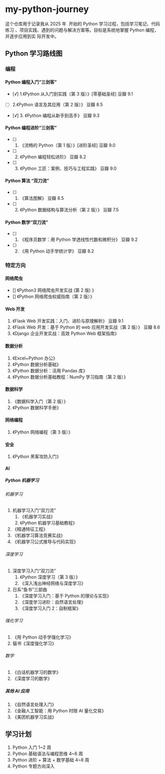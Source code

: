 # my-python-journey

这个仓库用于记录我从 ​​2025 年 ​​ 开始的 Python 学习过程，包括学习笔记、代码练习
、项目实践、遇到的问题与解决方案等。目标是系统地掌握 Python 编程，并逐步应用到实
际开发中。

## Python 学习路线图

### 编程

#### Python 编程入门“三剑客”

- [√] 1.《Python 从入门到实践（第 3 版）》[零基础圣经] 豆瓣 9.1
- [ ] 2.《Python 语言及其应用（第 2 版）》 豆瓣 8.5
- [√] 3. 《Python 编程从新手到高手》 豆瓣 9.3

#### Python 编程进阶“三剑客”

- [ ] 1. 《流畅的 Python（第 1 版）》[进阶圣经] 豆瓣 9.0
- [ ] 2. 《Python 编程轻松进阶》 豆瓣 8.2
- [ ] 3. 《Python 工匠：案例、技巧与工程实践》 豆瓣 9.0

#### Python 算法 “双刀流”

- [ ] 1. 《算法图解》 豆瓣 8.5
- [ ] 2. 《Python 数据结构与算法分析（第 2 版）》 豆瓣 7.5

#### Python 数学“双刀流”

- [ ] 1. 《程序员数学：用 Python 学透线性代数和微积分》 豆瓣 9.2
- [ ] 2. 《用 Python 动手学统计学》 豆瓣 8.2

### 特定方向

#### 网络爬虫

- [] 《Python3 网络爬虫开发实战 (第 2 版) 》
- [] 《Python 网络爬虫权威指南（第 2 版）》

#### Web 开发

1. 《Flask Web 开发实践：入门、进阶与原理解析》 豆瓣 9.1
2. 《Flask Web 开发：基于 Python 的 web 应用开发实战（第 2 版）》 豆瓣 8.6
3. 《Django 企业开发实战：高效 Python Web 框架指南》

#### 数据分析

1. 《Excel+Python 办公》
2. 《Python 数据分析基础》
3. 《Python 数据分析：活用 Pandas 库》
4. 《Python 数据分析基础教程：NumPy 学习指南（第 2 版）》

#### 数据科学

1. 《数据科学入门（第 2 版）》
2. 《Python 数据科学手册》

#### 网络编程

1. 《Python 网络编程（第 3 版）》

#### 安全

1. 《Python 黑客攻防入门》

#### AI

##### Python 机器学习

###### 机器学习

1. 机器学习入门“双刀流”
   1. 《机器学习实战》
   2. 《Python 机器学习基础教程》
2. 《精通特征工程》
3. 《机器学习算法竞赛实战》
4. 《机器学习公式推导与代码实现》

###### 深度学习

1. 深度学习入门“双刀流”
   1. 《Python 深度学习（第 3 版）》
   2. 《深入浅出神经网络与深度学习》
2. 日系“鱼书”三部曲
   1. 《深度学习入门：基于 Python 的理论与实现》
   2. 《深度学习进阶：自然语言处理》
   3. 《深度学习入门 2：自制框架》

###### 强化学习

1. 《用 Python 动手学强化学习》
2. 猫书《深度强化学习》

###### 数学

1. 《白话机器学习的数学》
2. 《深度学习的数学》

##### 其他 AI 应用

1. 《自然语言处理入门》
2. 《金融人工智能：用 Python 时限 AI 量化交易》
3. 《美团机器学习实战》

## 学习计划

1. Python 入门 1~2 周
2. Python 基础语法与编程思维 4~6 周
3. Python 进阶 + 算法 + 数学基础 4~8 周
4. Python 专题方向深入
